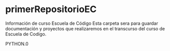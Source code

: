 # primerRepositorioEC
Información de curso Escuela de Código
Esta carpeta sera para guardar documentación y proyectos 
que realizaremos en el transcurso del curso de Escuela de Codigo.

PYTHON.0
